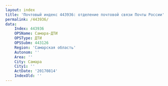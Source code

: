 ```yaml
---
layout: index
title: 'Почтовый индекс 443936: отделение почтовой связи Почты России'
permalink: /443936/
data:
    Index: 443936
    OPSName: Самара-ДТИ
    OPSType: ДТИ
    OPSSubm: 443126
    Region: 'Самарская область'
    Autonom: ''
    Area: ''
    City: Самара
    City1: ''
    ActDate: '20170814'
    IndexOld: ''
---
```

